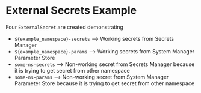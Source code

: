 # External Secrets Example
Four `ExternalSecret` are created demonstrating
* `${example_namespace}-secrets` --> Working secrets from Secrets Manager
* `${example_namespace}-params` --> Working secrets from System Manager Parameter Store
* `some-ns-secrets` --> Non-working secret from Secrets Manager because it is trying to get secret from other namespace
* `some-ns-params` --> Non-working secret from System Manager Parameter Store because it is trying to get secret from other namespace